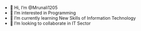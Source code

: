 - 👋 Hi, I’m @Mrunali1205
- 👀 I’m interested in Programming
- 🌱 I’m currently learning New Skills of Information Technology
- 💞️ I’m looking to collaborate in IT Sector


<!---
Mrunali1205/Mrunali1205 is a ✨ special ✨ repository because its `README.md` (this file) appears on your GitHub profile.
You can click the Preview link to take a look at your changes.
--->
